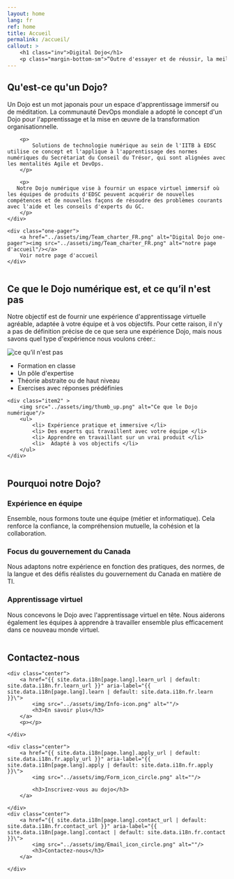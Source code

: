 ```yaml
---
layout: home
lang: fr
ref: home
title: Accueil 
permalink: /accueil/
callout: >
    <h1 class="inv">Digital Dojo</h1>
    <p class="margin-bottom-sm">“Outre d'essayer et de réussir, la meilleure chose est d'essayer et d'échouer." - L.M. Montgomery</p>
---
```


## Qu'est-ce qu'un Dojo?

<div class="grid2">
    <div>
        <p> 
            Un Dojo est un mot japonais pour un espace d'apprentissage immersif ou de méditation. La communauté DevOps mondiale a adopté le concept d'un Dojo pour l'apprentissage et la mise en œuvre de la transformation organisationnelle.
        </p>

        <p> 
            Solutions de technologie numérique au sein de l'IITB à EDSC utilise ce concept et l'applique à l'apprentissage des normes numériques du Secrétariat du Conseil du Trésor, qui sont alignées avec les mentalités Agile et DevOps.
        </p>
            
        <p>
       Notre Dojo numérique vise à fournir un espace virtuel immersif où les équipes de produits d'EDSC peuvent acquérir de nouvelles compétences et de nouvelles façons de résoudre des problèmes courants avec l'aide et les conseils d'experts du GC.
        </p>
    </div>

    <div class="one-pager">
        <a href="../assets/img/Team_charter_FR.png" alt="Digital Dojo one-pager"><img src="../assets/img/Team_charter_FR.png" alt="notre page d'accueil"/></a>
        Voir notre page d'accueil
    </div>
    
</div>

<p><img src="../assets/img/decorative-dots.png" class="dots" role="presentation" alt=""></p>

## Ce que le Dojo numérique est, et ce qu’il n'est pas

Notre objectif est de fournir une expérience d'apprentissage virtuelle agréable, adaptée à votre équipe et à vos objectifs. Pour cette raison, il n'y a pas de définition précise de ce que sera une expérience Dojo, mais nous savons quel type d'expérience nous voulons créer.:

<div class="grid">
    <div class="item1">
        <img src="../assets/img/thumb_down.png" alt="ce qu’il n'est pas"/>
        <ul>
            <li> Formation en classe </li>
            <li> Un pôle d'expertise </li>
            <li> Théorie abstraite ou de haut niveau </li>
            <li> Exercises avec réponses prédéfinies </li>
        </ul>
    </div>

    <div class="item2" >
        <img src="../assets/img/thumb_up.png" alt="Ce que le Dojo numérique"/>
        <ul>
            <li> Expérience pratique et immersive </li>
            <li> Des experts qui travaillent avec votre équipe </li>
            <li> Apprendre en travaillant sur un vrai produit </li>
            <li>  Adapté à vos objectifs </li>
        </ul>
    </div>
</div>

<p><img src="../assets/img/decorative-dots.png" class="dots" role="presentation" alt=""></p>

## Pourquoi notre Dojo?

### Expérience en équipe 
Ensemble, nous formons toute une équipe (métier et informatique). Cela renforce la confiance, la compréhension mutuelle, la cohésion et la collaboration.

### Focus du gouvernement du Canada
Nous adaptons notre expérience en fonction des pratiques, des normes, de la langue et des défis réalistes du gouvernement du Canada en matière de TI.

### Apprentissage virtuel
Nous concevons le Dojo avec l'apprentissage virtuel en tête. Nous aiderons également les équipes à apprendre à travailler ensemble plus efficacement dans ce nouveau monde virtuel. 


<p><img src="../assets/img/decorative-dots.png" class="dots" role="presentation" alt=""></p>

## Contactez-nous


<div class="grid-plain">

    <div class="center">
        <a href="{{ site.data.i18n[page.lang].learn_url | default: site.data.i18n.fr.learn_url }}" aria-label="{{ site.data.i18n[page.lang].learn | default: site.data.i18n.fr.learn }}\">
            <img src="../assets/img/Info-icon.png" alt=""/>
            <h3>En savoir plus</h3>
        </a>
        <p></p>

    </div>

    <div class="center">
        <a href="{{ site.data.i18n[page.lang].apply_url | default: site.data.i18n.fr.apply_url }}" aria-label="{{ site.data.i18n[page.lang].apply | default: site.data.i18n.fr.apply }}\">
            <img src="../assets/img/Form_icon_circle.png" alt=""/>

            <h3>Inscrivez-vous au dojo</h3>
        </a>

    </div>
    <div class="center">
        <a href="{{ site.data.i18n[page.lang].contact_url | default: site.data.i18n.fr.contact_url }}" aria-label="{{ site.data.i18n[page.lang].contact | default: site.data.i18n.fr.contact }}\">
            <img src="../assets/img/Email_icon_circle.png" alt=""/>
            <h3>Contactez-nous</h3>
        </a>

    </div>

</div>


